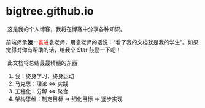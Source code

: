 # bigtree.github.io

​	这是我的个人博客，我将在博客中分享各种知识。

​	前端师承**渡一**<font color=red>袁进</font>袁老师，用袁老师的话说：“看了我的文档就是我的学生”。如果觉得对你有帮助的话，给我个 Star 鼓励一下吧！

​	此文档将总结最最精髓的东西

1. 我：终身学习，终身运动
2. 马克思：理论 <=> 实践
3. 工程化：分解 <=> 聚合
4. 架构思维：制定目标 => 细化目标 => 逐步实现
